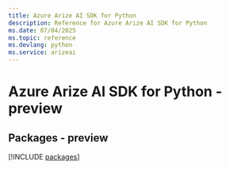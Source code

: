 ```yaml
---
title: Azure Arize AI SDK for Python
description: Reference for Azure Arize AI SDK for Python
ms.date: 07/04/2025
ms.topic: reference
ms.devlang: python
ms.service: arizeai
---
```

# Azure Arize AI SDK for Python - preview
## Packages - preview
[!INCLUDE [packages](arize-ai-index.md)]